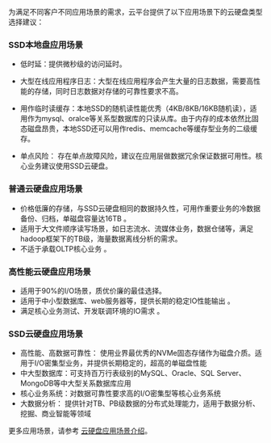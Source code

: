 为满足不同客户不同应用场景的需求，云平台提供了以下应用场景下的云硬盘类型选择建议：

### SSD本地盘应用场景
- 低时延：提供微秒级的访问延时。

- 大型在线应用程序日志：大型在线应用程序会产生大量的日志数据，需要高性能的存储，同时日志数据对存储的可靠性要求不高。

- 用作临时读缓存：本地SSD的随机读性能优秀（4KB/8KB/16KB随机读），适用作为mysql、oralce等关系型数据库的只读从库。由于内存的成本依然比固态磁盘昂贵，本地SSD还可以用作redis、memcache等缓存型业务的二级缓存。

- 单点风险： 存在单点故障风险，建议在应用层做数据冗余保证数据可用性。核心业务建议使用SSD云硬盘。

### 普通云硬盘应用场景
- 价格低廉的存储，与SSD云硬盘相同的数据持久性，可用作重要业务的冷数据备份、归档，单磁盘容量达16TB 。
- 适用于大文件顺序读写场景，如日志流水、流媒体业务，数据仓储等，满足hadoop框架下的TB级，海量数据离线分析的需求。
- 不适于承载OLTP核心业务 。

### 高性能云硬盘应用场景

- 适用于90%的I/O场景，质优价廉的最佳选择。
- 适用于中小型数据库、web服务器等，提供长期的稳定IO性能输出 。
- 满足核心业务测试、开发联调环境的IO需求 。


### SSD云硬盘应用场景
- 高性能、高数据可靠性： 使用业界最优秀的NVMe固态存储作为磁盘介质。适用于I/O密集型业务，并提供长期稳定的，超高的单磁盘性能
- 中大型数据库：可支持百万行表级别的MySQL、Oracle、SQL Server、MongoDB等中大型关系数据库应用 
- 核心业务系统：对数据可靠性要求高的I/O密集型等核心业务系统 
- 大数据分析： 提供针对TB、PB级数据的分布式处理能力，适用于数据分析、挖掘、商业智能等领域


更多应用场景，请参考 [云硬盘应用场景介绍](http://tcecqpoc.fsphere.cn/document/product/362/3065)。



